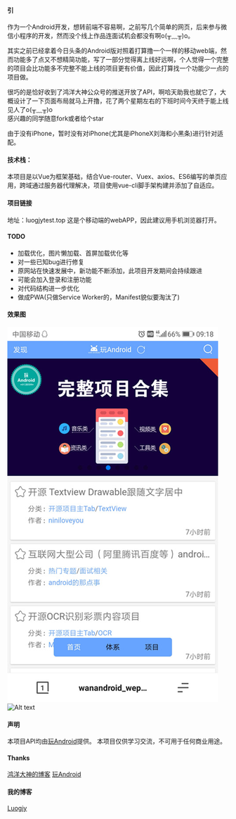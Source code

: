 #### 引
作为一个Android开发，想转前端不容易啊，之前写几个简单的网页，后来参与微信小程序的开发，然而没个线上作品连面试机会都没有啊o(╥﹏╥)o。

其实之前已经拿着今日头条的Android版对照着打算撸一个一样的移动web端，然而功能多了点又不想精简功能，写了一部分觉得离上线好远啊，个人觉得一个完整的项目会比功能多不完整不能上线的项目更有价值，因此打算找一个功能少一点的项目做。

很巧的是恰好收到了鸿洋大神公众号的推送开放了API，啊哈天助我也就它了，大概设计了一下页面布局就马上开撸，花了两个星期左右的下班时间今天终于能上线见人了o(╥﹏╥)o  
感兴趣的同学随意fork或者给个star

由于没有iPhone，暂时没有对iPhone(尤其是iPhoneX刘海和小黑条)进行针对适配。

#### 技术栈：
本项目是以Vue为框架基础，结合Vue-router、Vuex、axios、ES6编写的单页应用，跨域通过服务器代理解决，项目使用vue-cli脚手架构建并添加了自适应。

#### 项目链接
地址：luogjytest.top
这是个移动端的webAPP，因此建议用手机浏览器打开。

#### TODO
* 加载优化，图片懒加载、首屏加载优化等
* 对一些已知bug进行修复
* 原网站在快速发展中，新功能不断添加，此项目开发期间会持续跟进
* 可能会加入登录和注册功能
* 对代码结构进一步优化
* 做成PWA(只做Service Worker的，Manifest貌似要淘汰了)

#### 效果图
![Alt text](shotcut/Screenshot1.jpg)
![Alt text](shotcut/lu1.gif)

#### 声明
本项目API均由[玩Android](http://www.wanandroid.com/)提供。
本项目仅供学习交流，不可用于任何商业用途。

#### Thanks
[鸿洋大神的博客](http://blog.csdn.net/lmj623565791/)
[玩Android](http://www.wanandroid.com/)

#### 我的博客
[Luogjy](https://segmentfault.com/u/luogjy)